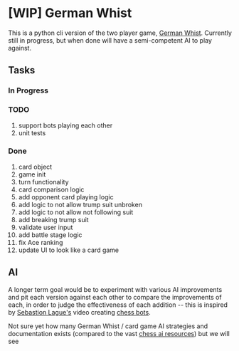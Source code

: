 # [WIP] German Whist
This is a python cli version of the two player game, [German Whist](https://en.wikipedia.org/wiki/German_whist). Currently still in progress, but when done will have a semi-competent AI to play against.

## Tasks
### In Progress

### TODO
1. support bots playing each other
1. unit tests

### Done
1. card object
1. game init
1. turn functionality
1. card comparison logic
1. add opponent card playing logic
 1. add logic to not allow trump suit unbroken
 1. add logic to not allow not following suit
1. add breaking trump suit
1. validate user input
1. add battle stage logic
1. fix Ace ranking
1. update UI to look like a card game

## AI
A longer term goal would be to experiment with various AI improvements and pit each version against each other to compare the improvements of each, in order to judge the effectiveness of each addition -- this is inspired by [Sebastion Lague's](https://github.com/seblague) video creating [chess bots](https://youtu.be/_vqlIPDR2TU?t=2743). 

Not sure yet how many German Whist / card game AI strategies and documentation exists (compared to the vast [chess ai resources](https://www.chessprogramming.org/Main_Page)) but we will see
